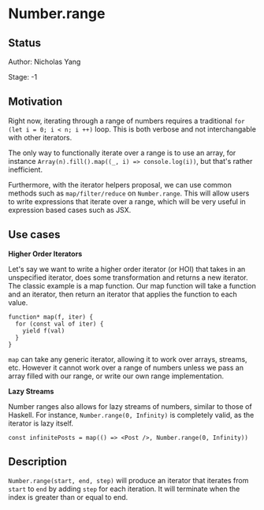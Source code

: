 # Number.range

## Status
Author: Nicholas Yang

Stage: -1

## Motivation

Right now, iterating through a range of numbers requires a traditional `for (let i = 0; i < n; i ++)` loop. This is both verbose and not interchangable with other iterators. 

The only way to functionally iterate over a range is to use an array, for instance `Array(n).fill().map((_, i) => console.log(i))`, but that's rather inefficient.

Furthermore, with the iterator helpers proposal, we can use common methods such as `map/filter/reduce` on `Number.range`. This will allow users to write expressions that iterate over a range, which will be very useful in expression based cases such as JSX.

## Use cases

**Higher Order Iterators**

Let's say we want to write a higher order iterator (or HOI) that takes in an unspecified iterator, does some transformation and returns a new iterator. The classic example is a map function. Our map function will take a function and an iterator, then return an iterator that applies  the function to each value.

```
function* map(f, iter) {
  for (const val of iter) {
    yield f(val)
  }
}
```

`map` can take any generic iterator, allowing it to work over arrays, streams, etc. However it cannot work over a range of numbers unless we pass an array filled with our range, or write our own range implementation.

**Lazy Streams**

Number ranges also allows for lazy streams of numbers, similar to those of Haskell. For instance, `Number.range(0, Infinity)` is completely valid, as the iterator is lazy itself. 

```
const infinitePosts = map(() => <Post />, Number.range(0, Infinity))
```


## Description

`Number.range(start, end, step)` will produce an iterator that iterates from `start` to `end` by adding `step` for each iteration. It will terminate when the index is greater than or equal to end.
